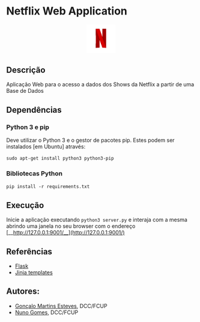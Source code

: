 # Netflix Web Application

<p align="center" width="100%">

<img src="./Web-Application/static/assets/Netflix.gif" width="15%" height="22%" />
</p>

## Descrição
Aplicação Web para o acesso a dados dos Shows da Netflix a partir de uma Base de Dados

## Dependências

### Python 3 e pip 

Deve utilizar o Python 3 e o gestor de pacotes pip. Estes podem ser
instalados [em Ubuntu] através:

```
sudo apt-get install python3 python3-pip
```

### Bibliotecas Python

```
pip install -r requirements.txt
```

## Execução

Inicie a aplicação executando `python3 server.py` e interaja com a mesma
abrindo uma janela no seu browser  com o endereço [__http://127.0.0.1:9001/__](http://127.0.0.1:9001/) 

##  Referências

- [Flask](https://flask.palletsprojects.com/en/2.0.x/)
- [Jinja templates](https://jinja.palletsprojects.com/en/3.0.x/)

## Autores:
- [Gonçalo Martins Esteves](link), DCC/FCUP
- [Nuno Gomes](link), DCC/FCUP

